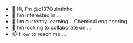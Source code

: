 - 👋 Hi, I’m @c137Quintinho
- 👀 I’m interested in ...
- 🌱 I’m currently learning ...Chemical engineering
- 💞️ I’m looking to collaborate on ...
- 📫 How to reach me ...

<!---
c137Quintinho/c137Quintinho is a ✨ special ✨ repository because its `README.md` (this file) appears on your GitHub profile.
You can click the Preview link to take a look at your changes.
--->
